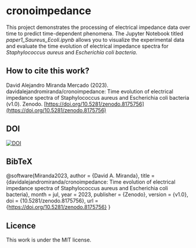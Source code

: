 # cronoimpedance

This project demonstrates the processing of electrical impedance data over time to predict time-dependent phenomena. The Jupyter Notebook titled *paper1_Saureus_Ecoli.ipynb* allows you to visualize the experimental data and evaluate the time evolution of electrical impedance spectra for *Staphylococcus aureus* and *Escherichia coli bacteria*.

## How to cite this work?

David Alejandro Miranda Mercado (2023). davidalejandromiranda/cronoimpedance: Time evolution of electrical impedance spectra of Staphylococcus aureus and Escherichia coli bacteria (v1.0). Zenodo. [https://doi.org/10.5281/zenodo.8175756](https://doi.org/10.5281/zenodo.8175756)

## DOI

[![DOI](https://zenodo.org/badge/669695092.svg)](https://zenodo.org/badge/latestdoi/669695092)

## BibTeX

@software{Miranda2023,
  author       = {David A. Miranda},
  title        = {davidalejandromiranda/cronoimpedance: Time evolution of electrical impedance spectra of Staphylococcus aureus and Escherichia coli bacteria},
  month        = jul,
  year         = 2023,
  publisher    = {Zenodo},
  version      = {v1.0},
  doi          = {10.5281/zenodo.8175756},
  url          = {https://doi.org/10.5281/zenodo.8175756}
}

## Licence

This work is under the MIT license.